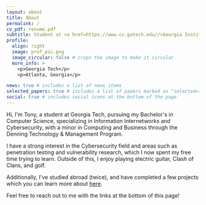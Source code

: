 ```yaml
---
layout: about
title: About
permalink: /
cv_pdf: resume.pdf
subtitle: Student at <a href=https://www.cc.gatech.edu//>Georgia Institue of Technology</a>
profile:
  align: right
  image: prof_pic.png
  image_circular: false # crops the image to make it circular
  more_info: >
    <p>Georgia Tech</p>
    <p>Atlanta, Georgia</p>

news: true # includes a list of news items
selected_papers: true # includes a list of papers marked as "selected={true}"
social: true # includes social icons at the bottom of the page
---
```


Hi, I'm Tony, a student at Georgia Tech, pursuing my Bachelor's in Computer Science, specializing in Information Internetworks and Cybersecurity, with a minor in Computing and Business through the Denning Technology & Management Program.

I have a strong interest in the Cybersecurity field and areas such as penetration testing and vulnerability research, which I now spent my free time trying to learn. Outside of this, I enjoy playing electric guitar, Clash of Clans, and golf.

Additionally, I've studied abroad (twice), and have completed a few projects which you can learn more about [here](/al-folio/projects/).

Feel free to reach out to me with the links at the bottom of this page!

<!-- [Font Awesome icons](https://fontawesome.com/) and [Academicons](https://jpswalsh.github.io/academicons/), like the ones below. Add your Facebook, Twitter, LinkedIn, Google Scholar, or just disable all of them. -->
